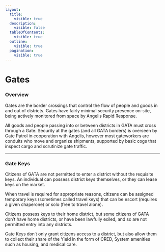 ```yaml
---
layout:
  title:
    visible: true
  description:
    visible: false
  tableOfContents:
    visible: true
  outline:
    visible: true
  pagination:
    visible: true
---
```


# Gates

### Overview

Gates are the border crossings that control the flow of people and goods in and out of districts. Gates have fairly minimal security presence on-site, being actively monitored from space by Angelis Rapid Response.

All goods and people passing into or between districts in GATA must cross through a Gate. Security at the gates (and all GATA borders) is overseen by Gate Patrol in cooperation with Angelis, however most gateworkers are conduits who move and organize shipments, supported by basic cogs that inspect cargo and scrutinize gate traffic.

***

### Gate Keys

Citizens of GATA are not permitted to enter a district without the requisite keys. An individual can possess district keys themselves, or they can lease keys on the market.

When travel is required for appropriate reasons, citizens can be assigned temporary keys (sometimes called travel keys) that can be escort (requires a given chaperone) or solo (free to travel alone).

Citizens possess keys to their home district, but some citizens of GATA don’t have home districts, or have been lawfully exiled, and so are not permitted entry into any districts.

Gate Keys don’t only grant citizens access to a district, but also allow them to collect their share of the Yield in the form of CRED, System amenities such as housing, and medical care.
